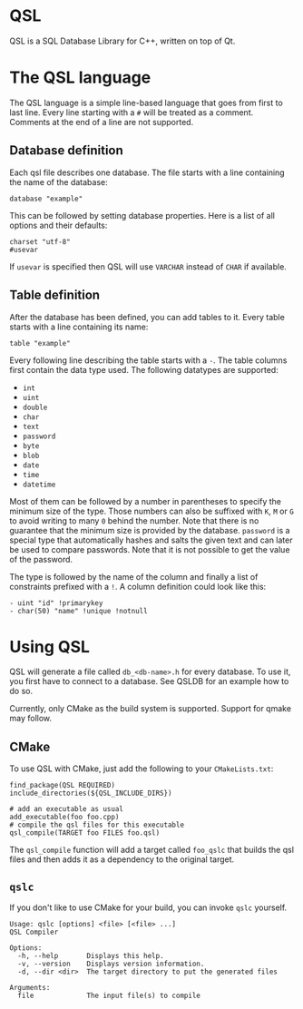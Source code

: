 # QSL

QSL is a SQL Database Library for C++, written on top of Qt.

# The QSL language

The QSL language is a simple line-based language that goes from first to last line. Every line
starting with a `#` will be treated as a comment. Comments at the end of a line are not supported.

## Database definition

Each qsl file describes one database. The file starts with a line containing the name of
the database:

```
database "example"
```

This can be followed by setting database properties. Here is a list of all options and their defaults:

```
charset "utf-8"
#usevar
```

If `usevar` is specified then QSL will use `VARCHAR` instead of `CHAR` if available.

## Table definition

After the database has been defined, you can add tables to it. Every table starts with a line
containing its name:

```
table "example"
```

Every following line describing the table starts with a `-`. The table columns first contain the
data type used. The following datatypes are supported:

 - `int`
 - `uint`
 - `double`
 - `char`
 - `text`
 - `password`
 - `byte`
 - `blob`
 - `date`
 - `time`
 - `datetime`
 
Most of them can be followed by a number in parentheses to specify the minimum size of the
type. Those numbers can also be suffixed with `K`, `M` or `G` to avoid writing to many `0` behind
the number. Note that there is no guarantee that the minimum size is provided by the database.
`password` is a special type that automatically hashes and salts the given text and can later
be used to compare passwords. Note that it is not possible to get the value of the password.

The type is followed by the name of the column and finally a list of constraints prefixed with
a `!`. A column definition could look like this:

```
- uint "id" !primarykey
- char(50) "name" !unique !notnull
```

# Using QSL

QSL will generate a file called `db_<db-name>.h` for every database. To use it, you first have
to connect to a database. See QSLDB for an example how to do so.

Currently, only CMake as the build system is supported. Support for qmake may follow.

## CMake

To use QSL with CMake, just add the following to your `CMakeLists.txt`:

```
find_package(QSL REQUIRED)
include_directories(${QSL_INCLUDE_DIRS})

# add an executable as usual
add_executable(foo foo.cpp)
# compile the qsl files for this executable
qsl_compile(TARGET foo FILES foo.qsl)
```

The `qsl_compile` function will add a target called `foo_qslc` that builds the qsl
files and then adds it as a dependency to the original target.

## `qslc`

If you don't like to use CMake for your build, you can invoke `qslc` yourself.

```
Usage: qslc [options] <file> [<file> ...]
QSL Compiler

Options:
  -h, --help       Displays this help.
  -v, --version    Displays version information.
  -d, --dir <dir>  The target directory to put the generated files

Arguments:
  file             The input file(s) to compile
```
